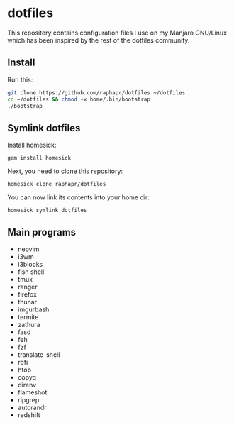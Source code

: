 # dotfiles

This repository contains configuration files I use on my Manjaro GNU/Linux which has been inspired by the rest of the dotfiles community. 




## Install

Run this:

```bash
git clone https://github.com/raphapr/dotfiles ~/dotfiles
cd ~/dotfiles && chmod +x home/.bin/bootstrap
./bootstrap
```

## Symlink dotfiles

Install homesick:

`gem install homesick`

Next, you need to clone this repository:

`homesick clone raphapr/dotfiles`

You can now link its contents into your home dir:

`homesick symlink dotfiles`

## Main programs

* neovim
* i3wm
* i3blocks
* fish shell
* tmux
* ranger
* firefox
* thunar
* imgurbash
* termite
* zathura
* fasd
* feh
* fzf
* translate-shell
* rofi
* htop
* copyq
* direnv
* flameshot
* ripgrep
* autorandr
* redshift
